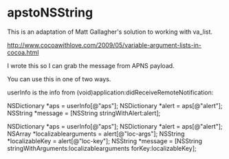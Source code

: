 apstoNSString
=============

This is an adaptation of Matt Gallagher's solution to working with va_list.

http://www.cocoawithlove.com/2009/05/variable-argument-lists-in-cocoa.html


I wrote this so I can grab the message from APNS payload.

You can use this in one of two ways.


userInfo is the info from (void)application:didReceiveRemoteNotification:

NSDictionary *aps = userInfo[@"aps"];
NSDictionary *alert = aps[@"alert"];
NSString *message = [NSString stringWithAlert:alert];



NSDictionary *aps = userInfo[@"aps"];
NSDictionary *alert = aps[@"alert"];
NSArray *localizablearguments = alert[@"loc-args"];
NSString *localizableKey = alert[@"loc-key"];
NSString *message = [NSString stringWithArguments:localizablearguments forKey:localizableKey];
